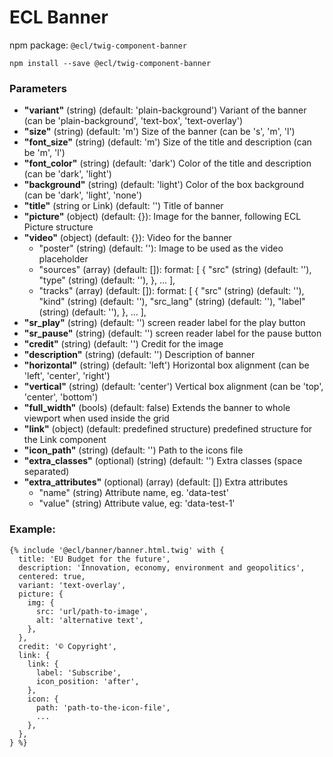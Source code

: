 # ECL Banner

npm package: `@ecl/twig-component-banner`

```shell
npm install --save @ecl/twig-component-banner
```

### Parameters

- **"variant"** (string) (default: 'plain-background') Variant of the banner
  (can be 'plain-background', 'text-box', 'text-overlay')
- **"size"** (string) (default: 'm') Size of the banner (can be 's', 'm', 'l')
- **"font_size"** (string) (default: 'm') Size of the title and description (can be 'm', 'l')
- **"font_color"** (string) (default: 'dark') Color of the title and description (can be 'dark', 'light')
- **"background"** (string) (default: 'light') Color of the box background (can be 'dark', 'light', 'none')
- **"title"** (string or Link) (default: '') Title of banner
- **"picture"** (object) (default: {}): Image for the banner, following ECL Picture structure
- **"video"** (object) (default: {}): Video for the banner
  - "poster" (string) (default: ''): Image to be used as the video placeholder
  - "sources" (array) (default: []): format: [
    {
    "src" (string) (default: ''),
    "type" (string) (default: ''),
    },
    ...
    ],
  - "tracks" (array) (default: []): format: [
    {
    "src" (string) (default: ''),
    "kind" (string) (default: ''),
    "src_lang" (string) (default: ''),
    "label" (string) (default: ''),
    },
    ...
    ],
- **"sr_play"** (string) (default: '') screen reader label for the play button
- **"sr_pause"** (string) (default: '') screen reader label for the pause button
- **"credit"** (string) (default: '') Credit for the image
- **"description"** (string) (default: '') Description of banner
- **"horizontal"** (string) (default: 'left') Horizontal box alignment (can be 'left', 'center', 'right')
- **"vertical"** (string) (default: 'center') Vertical box alignment (can be 'top', 'center', 'bottom')
- **"full_width"** (bools) (default: false) Extends the banner to whole viewport when used inside the grid
- **"link"** (object) (default: predefined structure) predefined structure for the Link component
- **"icon_path"** (string) (default: '') Path to the icons file
- **"extra_classes"** (optional) (string) (default: '') Extra classes (space separated)
- **"extra_attributes"** (optional) (array) (default: []) Extra attributes
  - "name" (string) Attribute name, eg. 'data-test'
  - "value" (string) Attribute value, eg: 'data-test-1'

### Example:

<!-- prettier-ignore -->
```twig
{% include '@ecl/banner/banner.html.twig' with {  
  title: 'EU Budget for the future',  
  description: 'Innovation, economy, environment and geopolitics',  
  centered: true,  
  variant: 'text-overlay',
  picture: {
    img: {
      src: 'url/path-to-image',
      alt: 'alternative text',
    },
  },
  credit: '© Copyright',
  link: {  
    link: {  
      label: 'Subscribe',  
      icon_position: 'after',  
    },  
    icon: {  
      path: 'path-to-the-icon-file',  
      ...  
    },  
  },  
} %}
```
